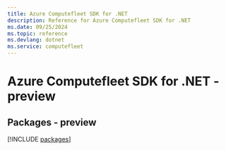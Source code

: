 ```yaml
---
title: Azure Computefleet SDK for .NET
description: Reference for Azure Computefleet SDK for .NET
ms.date: 09/25/2024
ms.topic: reference
ms.devlang: dotnet
ms.service: computefleet
---
```

# Azure Computefleet SDK for .NET - preview
## Packages - preview
[!INCLUDE [packages](computefleet-index.md)]